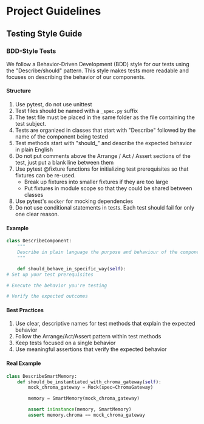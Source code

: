 # Project Guidelines

## Testing Style Guide

### BDD-Style Tests

We follow a Behavior-Driven Development (BDD) style for our tests using the "Describe/should" pattern. This style makes
tests more readable and focuses on describing the behavior of our components.

#### Structure

1. Use pytest, do not use unittest
2. Test files should be named with a `_spec.py` suffix
3. The test file must be placed in the same folder as the file containing the test subject.
4. Tests are organized in classes that start with "Describe" followed by the name of the component being tested
5. Test methods start with "should_" and describe the expected behavior in plain English
6. Do not put comments above the Arrange / Act / Assert sections of the test, just put a blank line between them
7. Use pytest @fixture functions for initializing test prerequisites so that fixtures can be re-used.
    - Break up fixtures into smaller fixtures if they are too large
    - Put fixtures in module scope so that they could be shared between classes
8. Use pytest's `mocker` for mocking dependencies
9. Do not use conditional statements in tests. Each test should fail for only one clear reason.

#### Example

```python
class DescribeComponent:
    """
    Describe in plain language the purpose and behaviour of the component
    """

    def should_behave_in_specific_way(self):
# Set up your test prerequisites

# Execute the behavior you're testing

# Verify the expected outcomes
```

#### Best Practices

1. Use clear, descriptive names for test methods that explain the expected behavior
2. Follow the Arrange/Act/Assert pattern within test methods
3. Keep tests focused on a single behavior
4. Use meaningful assertions that verify the expected behavior

#### Real Example

```python
class DescribeSmartMemory:
    def should_be_instantiated_with_chroma_gateway(self):
        mock_chroma_gateway = Mock(spec=ChromaGateway)

        memory = SmartMemory(mock_chroma_gateway)

        assert isinstance(memory, SmartMemory)
        assert memory.chroma == mock_chroma_gateway
```